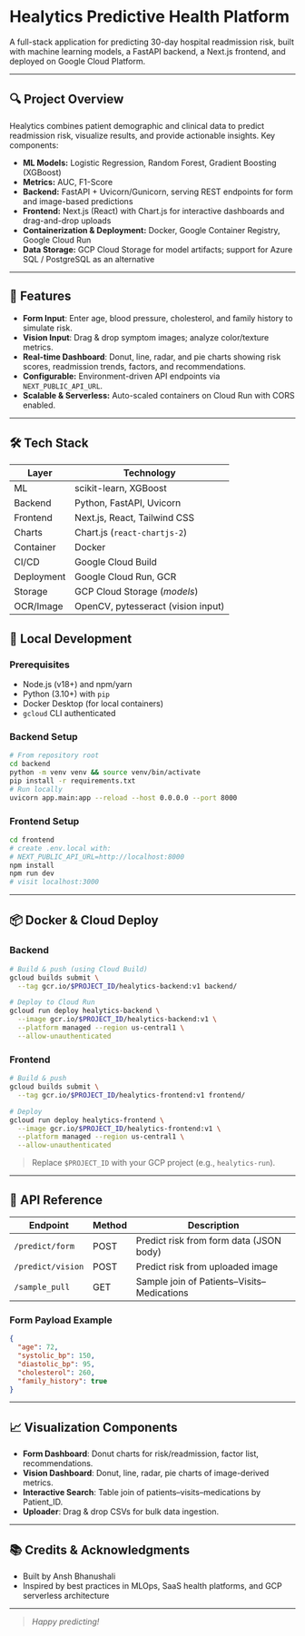 # Healytics Predictive Health Platform

A full-stack application for predicting 30-day hospital readmission risk, built with machine learning models, a FastAPI backend, a Next.js frontend, and deployed on Google Cloud Platform.

---

## 🔍 Project Overview

Healytics combines patient demographic and clinical data to predict readmission risk, visualize results, and provide actionable insights. Key components:

- **ML Models:** Logistic Regression, Random Forest, Gradient Boosting (XGBoost)
- **Metrics:** AUC, F1-Score
- **Backend:** FastAPI + Uvicorn/Gunicorn, serving REST endpoints for form and image-based predictions
- **Frontend:** Next.js (React) with Chart.js for interactive dashboards and drag-and-drop uploads
- **Containerization & Deployment:** Docker, Google Container Registry, Google Cloud Run
- **Data Storage:** GCP Cloud Storage for model artifacts; support for Azure SQL / PostgreSQL as an alternative

---

## 🚀 Features

- **Form Input**: Enter age, blood pressure, cholesterol, and family history to simulate risk.
- **Vision Input**: Drag & drop symptom images; analyze color/texture metrics.
- **Real-time Dashboard**: Donut, line, radar, and pie charts showing risk scores, readmission trends, factors, and recommendations.
- **Configurable:** Environment-driven API endpoints via `NEXT_PUBLIC_API_URL`.
- **Scalable & Serverless:** Auto-scaled containers on Cloud Run with CORS enabled.

---

## 🛠️ Tech Stack

| Layer       | Technology                         |
| ----------- | ---------------------------------- |
| ML          | scikit-learn, XGBoost             |
| Backend     | Python, FastAPI, Uvicorn           |
| Frontend    | Next.js, React, Tailwind CSS       |
| Charts      | Chart.js (`react-chartjs-2`)       |
| Container   | Docker                             |
| CI/CD       | Google Cloud Build                 |
| Deployment  | Google Cloud Run, GCR              |
| Storage     | GCP Cloud Storage (_models_)       |
| OCR/Image   | OpenCV, pytesseract (vision input) |


## 🔧 Local Development

### Prerequisites

- Node.js (v18+) and npm/yarn
- Python (3.10+) with `pip`
- Docker Desktop (for local containers)
- `gcloud` CLI authenticated

### Backend Setup

```bash
# From repository root
cd backend
python -m venv venv && source venv/bin/activate
pip install -r requirements.txt
# Run locally
uvicorn app.main:app --reload --host 0.0.0.0 --port 8000
```

### Frontend Setup

```bash
cd frontend
# create .env.local with:
# NEXT_PUBLIC_API_URL=http://localhost:8000
npm install
npm run dev
# visit localhost:3000
```

---

## 📦 Docker & Cloud Deploy

### Backend

```bash
# Build & push (using Cloud Build)
gcloud builds submit \
  --tag gcr.io/$PROJECT_ID/healytics-backend:v1 backend/

# Deploy to Cloud Run
gcloud run deploy healytics-backend \
  --image gcr.io/$PROJECT_ID/healytics-backend:v1 \
  --platform managed --region us-central1 \
  --allow-unauthenticated
```

### Frontend

```bash
# Build & push
gcloud builds submit \
  --tag gcr.io/$PROJECT_ID/healytics-frontend:v1 frontend/

# Deploy
gcloud run deploy healytics-frontend \
  --image gcr.io/$PROJECT_ID/healytics-frontend:v1 \
  --platform managed --region us-central1 \
  --allow-unauthenticated
```

> Replace `$PROJECT_ID` with your GCP project (e.g., `healytics-run`).

---

## 📄 API Reference

| Endpoint               | Method | Description                              |
|------------------------|--------|------------------------------------------|
| `/predict/form`        | POST   | Predict risk from form data (JSON body)  |
| `/predict/vision`      | POST   | Predict risk from uploaded image         |
| `/sample_pull`         | GET    | Sample join of Patients–Visits–Medications |

### Form Payload Example

```json
{
  "age": 72,
  "systolic_bp": 150,
  "diastolic_bp": 95,
  "cholesterol": 260,
  "family_history": true
}
```

---

## 📈 Visualization Components

- **Form Dashboard**: Donut charts for risk/readmission, factor list, recommendations.
- **Vision Dashboard**: Donut, line, radar, pie charts of image-derived metrics.
- **Interactive Search**: Table join of patients–visits–medications by Patient_ID.
- **Uploader**: Drag & drop CSVs for bulk data ingestion.

---

## 📚 Credits & Acknowledgments

- Built by Ansh Bhanushali
- Inspired by best practices in MLOps, SaaS health platforms, and GCP serverless architecture

---

> _Happy predicting!_

